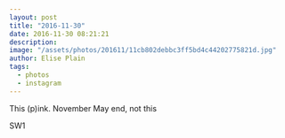```yaml
---
layout: post
title: "2016-11-30"
date: 2016-11-30 08:21:21
description: 
image: "/assets/photos/201611/11cb802debbc3ff5bd4c44202775821d.jpg"
author: Elise Plain
tags: 
  - photos
  - instagram
---
```


This (p)ink. November May end, not this
<p></p>
SW1